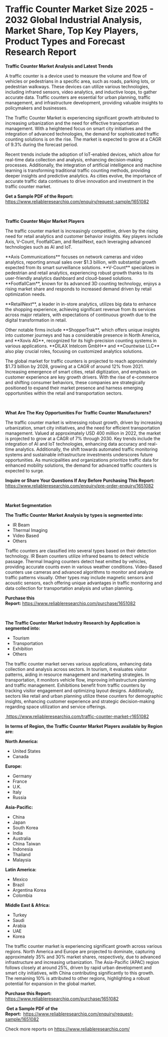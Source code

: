 <p><h1>Traffic Counter Market Size 2025 - 2032 Global Industrial Analysis, Market Share, Top Key Players, Product Types and Forecast Research Report</h1></p><p><strong>Traffic Counter Market Analysis and Latest Trends</strong></p>
<p><p>A traffic counter is a device used to measure the volume and flow of vehicles or pedestrians in a specific area, such as roads, parking lots, or pedestrian walkways. These devices can utilize various technologies, including infrared sensors, video analytics, and inductive loops, to gather accurate data. Traffic counters are essential for urban planning, traffic management, and infrastructure development, providing valuable insights to policymakers and businesses.</p><p>The Traffic Counter Market is experiencing significant growth attributed to increasing urbanization and the need for effective transportation management. With a heightened focus on smart city initiatives and the integration of advanced technologies, the demand for sophisticated traffic counting solutions is on the rise. The market is expected to grow at a CAGR of 9.3% during the forecast period. </p><p>Recent trends include the adoption of IoT-enabled devices, which allow for real-time data collection and analysis, enhancing decision-making processes. Additionally, the integration of artificial intelligence and machine learning is transforming traditional traffic counting methods, providing deeper insights and predictive analytics. As cities evolve, the importance of accurate traffic data continues to drive innovation and investment in the traffic counter market.</p></p>
<p><strong>Get a Sample PDF of the Report:&nbsp;</strong> <a href="https://www.reliableresearchiq.com/enquiry/request-sample/1651082?utm_campaign=2462&utm_medium=2&utm_source=Github&utm_content=ia&utm_term=17022025&utm_id=traffic-counter">https://www.reliableresearchiq.com/enquiry/request-sample/1651082</a></p>
<p>&nbsp;</p>
<p><strong>Traffic Counter Major Market Players</strong></p>
<p><p>The traffic counter market is increasingly competitive, driven by the rising need for retail analytics and customer behavior insights. Key players include Axis, V-Count, FootfallCam, and RetailNext, each leveraging advanced technologies such as AI and IoT.</p><p>**Axis Communications** focuses on network cameras and video analytics, reporting annual sales over $1.3 billion, with substantial growth expected from its smart surveillance solutions. **V-Count** specializes in pedestrian and retail analytics, experiencing robust growth thanks to its user-friendly analytics dashboard and cloud-based solutions. **FootfallCam**, known for its advanced 3D counting technology, enjoys a rising market share and responds to increased demand driven by retail optimization needs.</p><p>**RetailNext**, a leader in in-store analytics, utilizes big data to enhance the shopping experience, achieving significant revenue from its services across major retailers, with expectations of continuous growth due to the digital transformation in retail.</p><p>Other notable firms include **ShopperTrak**, which offers unique insights into customer journeys and has a considerable presence in North America, and **Xovis AG**, recognized for its high-precision counting systems in various applications. **DILAX Intelcom GmbH** and **Countwise LLC** also play crucial roles, focusing on customized analytics solutions.</p><p>The global market for traffic counters is projected to reach approximately $1.73 billion by 2028, growing at a CAGR of around 12% from 2021. Increasing emergence of smart cities, retail digitization, and emphasis on customer experience are key growth drivers. With the rise of e-commerce and shifting consumer behaviors, these companies are strategically positioned to expand their market presence and harness emerging opportunities within the retail and transportation sectors.</p></p>
<p>&nbsp;</p>
<p><strong>What Are The Key Opportunities For Traffic Counter Manufacturers?</strong></p>
<p><p>The traffic counter market is witnessing robust growth, driven by increasing urbanization, smart city initiatives, and the need for efficient transportation management. Valued at approximately USD 400 million in 2022, the market is projected to grow at a CAGR of 7% through 2030. Key trends include the integration of AI and IoT technologies, enhancing data accuracy and real-time analytics. Additionally, the shift towards automated traffic monitoring systems and sustainable infrastructure investments underscores future opportunities. As municipalities and organizations prioritize traffic data for enhanced mobility solutions, the demand for advanced traffic counters is expected to surge.</p></p>
<p><strong>Inquire or Share Your Questions If Any Before Purchasing This Report:</strong> <a href="https://www.reliableresearchiq.com/enquiry/pre-order-enquiry/1651082?utm_campaign=2462&utm_medium=2&utm_source=Github&utm_content=ia&utm_term=17022025&utm_id=traffic-counter">https://www.reliableresearchiq.com/enquiry/pre-order-enquiry/1651082</a></p>
<p>&nbsp;</p>
<p><strong>Market Segmentation</strong></p>
<p><strong>The Traffic Counter Market Analysis by types is segmented into:</strong></p>
<p><ul><li>IR Beam</li><li>Thermal Imaging</li><li>Video Based</li><li>Others</li></ul></p>
<p><p>Traffic counters are classified into several types based on their detection technology. IR Beam counters utilize infrared beams to detect vehicle passage. Thermal Imaging counters detect heat emitted by vehicles, providing accurate counts even in various weather conditions. Video-Based counters use cameras and advanced algorithms to monitor and analyze traffic patterns visually. Other types may include magnetic sensors and acoustic sensors, each offering unique advantages in traffic monitoring and data collection for transportation analysis and urban planning.</p></p>
<p><strong>Purchase this Report:&nbsp;</strong><a href="https://www.reliableresearchiq.com/purchase/1651082?utm_campaign=2462&utm_medium=2&utm_source=Github&utm_content=ia&utm_term=17022025&utm_id=traffic-counter">https://www.reliableresearchiq.com/purchase/1651082</a></p>
<p>&nbsp;</p>
<p><strong>The Traffic Counter Market Industry Research by Application is segmented into:</strong></p>
<p><ul><li>Tourism</li><li>Transportation</li><li>Exhibition</li><li>Others</li></ul></p>
<p><p>The traffic counter market serves various applications, enhancing data collection and analysis across sectors. In tourism, it evaluates visitor patterns, aiding in resource management and marketing strategies. In transportation, it monitors vehicle flow, improving infrastructure planning and traffic management. Exhibitions benefit from traffic counters by tracking visitor engagement and optimizing layout designs. Additionally, sectors like retail and urban planning utilize these counters for demographic insights, enhancing customer experience and strategic decision-making regarding space utilization and service offerings.</p></p>
<p><a href="https://www.reliableresearchiq.com/traffic-counter-market-r1651082?utm_campaign=2462&utm_medium=2&utm_source=Github&utm_content=ia&utm_term=17022025&utm_id=traffic-counter">&nbsp;https://www.reliableresearchiq.com/traffic-counter-market-r1651082</a></p>
<p><strong>In terms of Region, the Traffic Counter Market Players available by Region are:</strong></p>
<p>
    <p> <strong> North America: </strong>
        <ul>
            <li>United States</li>
            <li>Canada</li>
        </ul>
        </p> 
    <p> <strong> Europe: </strong>
        <ul>
            <li>Germany</li>
            <li>France</li>
            <li>U.K.</li>
            <li>Italy</li>
            <li>Russia</li>
        </ul>
        </p> 
    <p> <strong> Asia-Pacific: </strong>
        <ul>
            <li>China</li>
            <li>Japan</li>
            <li>South Korea</li>
            <li>India</li>
            <li>Australia</li>
            <li>China Taiwan</li>
            <li>Indonesia</li>
            <li>Thailand</li>
            <li>Malaysia</li>
        </ul>
        </p> 
    <p> <strong> Latin America: </strong>
        <ul>
            <li>Mexico</li>
            <li>Brazil</li>
            <li>Argentina Korea</li>
            <li>Colombia</li>
        </ul>
        </p> 
    <p> <strong> Middle East & Africa: </strong>
        <ul>
            <li>Turkey</li>
            <li>Saudi</li>
            <li>Arabia</li>
            <li>UAE</li>
            <li>Korea</li>
        </ul>
    </p>
    </p>
<p><p>The traffic counter market is experiencing significant growth across various regions. North America and Europe are projected to dominate, capturing approximately 35% and 30% market shares, respectively, due to advanced infrastructure and increasing urbanization. The Asia-Pacific (APAC) region follows closely at around 25%, driven by rapid urban development and smart city initiatives, with China contributing significantly to this growth. The remaining 10% is attributed to other regions, highlighting a robust potential for expansion in the global market.</p></p>
<p><strong>Purchase this Report: </strong><a href="https://www.reliableresearchiq.com/purchase/1651082?utm_campaign=2462&utm_medium=2&utm_source=Github&utm_content=ia&utm_term=17022025&utm_id=traffic-counter">https://www.reliableresearchiq.com/purchase/1651082</a></p>
<p>&nbsp;<strong>Get a Sample PDF of the Report:&nbsp;&nbsp;</strong><a href="https://www.reliableresearchiq.com/enquiry/request-sample/1651082?utm_campaign=2462&utm_medium=2&utm_source=Github&utm_content=ia&utm_term=17022025&utm_id=traffic-counter">https://www.reliableresearchiq.com/enquiry/request-sample/1651082</a></p>
<p><strong></strong></p>
<p>Check more reports on <a href="https://www.reliableresearchiq.com/?utm_campaign=2462&utm_medium=2&utm_source=Github&utm_content=ia&utm_term=17022025&utm_id=traffic-counter">https://www.reliableresearchiq.com/</a></p>